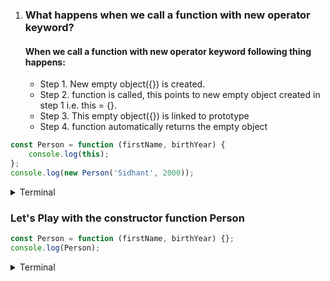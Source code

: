 1. ### What happens when we call a function with new operator keyword?

    <h4>When we call a function with new operator keyword following thing happens:</h4>
    <ul>
        <li>Step 1. New empty object({}) is created.</li>
        <li>Step 2. function is called, this points to new empty object created in step 1 i.e. this = {}.</li>
        <li>Step 3. This empty object({}) is linked to prototype</li>
        <li>Step 4. function automatically returns the empty object</li>
    </ul>
```js
const Person = function (firstName, birthYear) {
    console.log(this);
};
console.log(new Person('Sidhant', 2000));
```
<details><summary>Terminal</summary>

```
$ node file.js
Person {}
Person {}
```

</details>

### Let's Play with the constructor function Person

```js
const Person = function (firstName, birthYear) {};
console.log(Person);
```
<details><summary>Terminal</summary>

```
$ node file.js
[Function: Person]
```

</details>
